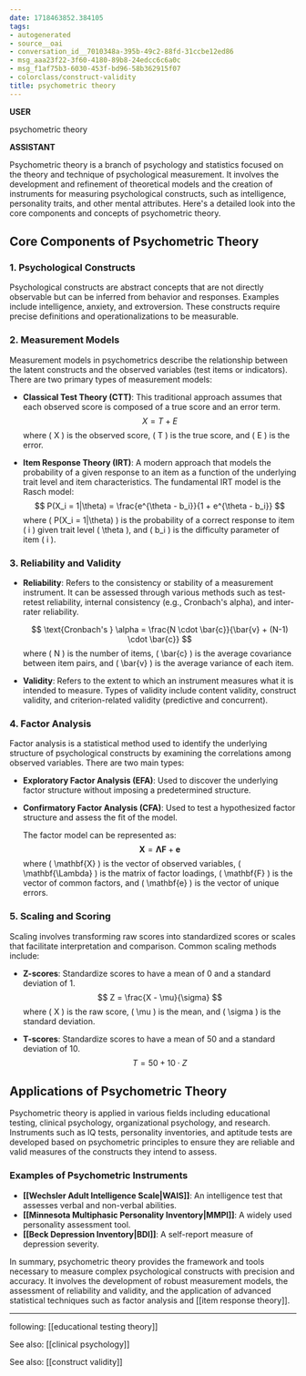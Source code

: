 ```yaml
---
date: 1718463852.384105
tags:
- autogenerated
- source__oai
- conversation_id__7010348a-395b-49c2-88fd-31ccbe12ed86
- msg_aaa23f22-3f60-4180-89b8-24edcc6c6a0c
- msg_f1af75b3-6030-453f-bd96-58b362915f07
- colorclass/construct-validity
title: psychometric theory
---
```


**USER**

psychometric theory


**ASSISTANT**

Psychometric theory is a branch of psychology and statistics focused on the theory and technique of psychological measurement. It involves the development and refinement of theoretical models and the creation of instruments for measuring psychological constructs, such as intelligence, personality traits, and other mental attributes. Here's a detailed look into the core components and concepts of psychometric theory.

## Core Components of Psychometric Theory

### 1. **Psychological Constructs**

Psychological constructs are abstract concepts that are not directly observable but can be inferred from behavior and responses. Examples include intelligence, anxiety, and extroversion. These constructs require precise definitions and operationalizations to be measurable.

### 2. **Measurement Models**

Measurement models in psychometrics describe the relationship between the latent constructs and the observed variables (test items or indicators). There are two primary types of measurement models:

- **Classical Test Theory (CTT)**: This traditional approach assumes that each observed score is composed of a true score and an error term.
  $$
  X = T + E
  $$
  where \( X \) is the observed score, \( T \) is the true score, and \( E \) is the error.

- **Item Response Theory (IRT)**: A modern approach that models the probability of a given response to an item as a function of the underlying trait level and item characteristics. The fundamental IRT model is the Rasch model:
  $$
  P(X_i = 1|\theta) = \frac{e^{\theta - b_i}}{1 + e^{\theta - b_i}}
  $$
  where \( P(X_i = 1|\theta) \) is the probability of a correct response to item \( i \) given trait level \( \theta \), and \( b_i \) is the difficulty parameter of item \( i \).

### 3. **Reliability and Validity**

- **Reliability**: Refers to the consistency or stability of a measurement instrument. It can be assessed through various methods such as test-retest reliability, internal consistency (e.g., Cronbach's alpha), and inter-rater reliability.

  $$
  \text{Cronbach's } \alpha = \frac{N \cdot \bar{c}}{\bar{v} + (N-1) \cdot \bar{c}}
  $$
  where \( N \) is the number of items, \( \bar{c} \) is the average covariance between item pairs, and \( \bar{v} \) is the average variance of each item.

- **Validity**: Refers to the extent to which an instrument measures what it is intended to measure. Types of validity include content validity, construct validity, and criterion-related validity (predictive and concurrent).

### 4. **Factor Analysis**

Factor analysis is a statistical method used to identify the underlying structure of psychological constructs by examining the correlations among observed variables. There are two main types:

- **Exploratory Factor Analysis (EFA)**: Used to discover the underlying factor structure without imposing a predetermined structure.
- **Confirmatory Factor Analysis (CFA)**: Used to test a hypothesized factor structure and assess the fit of the model.

  The factor model can be represented as:
  $$
  \mathbf{X} = \mathbf{\Lambda} \mathbf{F} + \mathbf{e}
  $$
  where \( \mathbf{X} \) is the vector of observed variables, \( \mathbf{\Lambda} \) is the matrix of factor loadings, \( \mathbf{F} \) is the vector of common factors, and \( \mathbf{e} \) is the vector of unique errors.

### 5. **Scaling and Scoring**

Scaling involves transforming raw scores into standardized scores or scales that facilitate interpretation and comparison. Common scaling methods include:

- **Z-scores**: Standardize scores to have a mean of 0 and a standard deviation of 1.
  $$
  Z = \frac{X - \mu}{\sigma}
  $$
  where \( X \) is the raw score, \( \mu \) is the mean, and \( \sigma \) is the standard deviation.

- **T-scores**: Standardize scores to have a mean of 50 and a standard deviation of 10.
  $$
  T = 50 + 10 \cdot Z
  $$

## Applications of Psychometric Theory

Psychometric theory is applied in various fields including educational testing, clinical psychology, organizational psychology, and research. Instruments such as IQ tests, personality inventories, and aptitude tests are developed based on psychometric principles to ensure they are reliable and valid measures of the constructs they intend to assess.

### Examples of Psychometric Instruments

- **[[Wechsler Adult Intelligence Scale|WAIS]]**: An intelligence test that assesses verbal and non-verbal abilities.
- **[[Minnesota Multiphasic Personality Inventory|MMPI]]**: A widely used personality assessment tool.
- **[[Beck Depression Inventory|BDI]]**: A self-report measure of depression severity.

In summary, psychometric theory provides the framework and tools necessary to measure complex psychological constructs with precision and accuracy. It involves the development of robust measurement models, the assessment of reliability and validity, and the application of advanced statistical techniques such as factor analysis and [[item response theory]].


---


following: [[educational testing theory]]

See also: [[clinical psychology]]


See also: [[construct validity]]